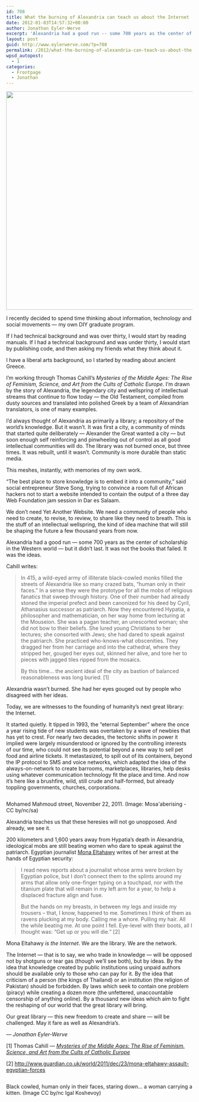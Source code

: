```yaml
---
id: 708
title: What the burning of Alexandria can teach us about the Internet
date: 2012-01-03T14:57:32+00:00
author: Jonathan Eyler-Werve
excerpt: 'Alexandria had a good run -- some 700 years as the center of scholarship in the Western world -- but it didn’t last. It was not the books that failed. It was the ideas.'
layout: post
guid: http://www.eylerwerve.com/?p=708
permalink: /2012/what-the-burning-of-alexandria-can-teach-us-about-the-internet/
wpsd_autopost:
  - 1
categories:
  - Frontpage
  - Jonathan
---
```

<p class="aligncenter"><img class="aligncenter" title="Pharos of Alexandria" src="https://upload.wikimedia.org/wikipedia/commons/3/39/%D0%90%D0%BB%D0%B5%D0%BA%D1%81%D0%B0%D0%BD%D0%B4%D1%80%D0%B8%D0%B9%D1%81%D0%BA%D0%B8%D0%B9_%D0%BC%D0%B0%D1%8F%D0%BA.jpg" alt="" width="590" /></p>

I recently decided to spend time thinking about information, technology and social movements &#8212; my own DIY graduate program.

If I had technical background and was over thirty, I would start by reading manuals. If I had a technical background and was under thirty, I would start by publishing code, and then asking my friends what they think about it.

I have a liberal arts background, so I started by reading about ancient Greece.

I&#8217;m working through Thomas Cahill&#8217;s _Mysteries of the Middle Ages: The Rise of Feminism, Science, and Art from the Cults of Catholic Europe_. I’m drawn by the story of Alexandria, the legendary city and wellspring of intellectual streams that continue to flow today &#8212; the Old Testament, compiled from dusty sources and translated into polished Greek by a team of Alexandrian translators, is one of many examples.

I’d always thought of Alexandria as primarily a library; a repository of the world’s knowledge. But it wasn’t. It was first a city, a community of minds that started quite deliberately &#8212; Alexander the Great wanted a city &#8212; but soon enough self reinforcing and pinwheeling out of control as all good intellectual communities will do. The library was not burned once, but three times. It was rebuilt, until it wasn&#8217;t. Community is more durable than static media.

This meshes, instantly, with memories of my own work.

“The best place to store knowledge is to embed it into a community,” said social entrepreneur Steve Song, trying to convince a room full of African hackers not to start a website intended to contain the output of a three day Web Foundation jam session in Dar es Salaam.

We don’t need Yet Another Website. We need a community of people who need to create, to revise, to review, to share like they need to breath. This is the stuff of an intellectual wellspring, the kind of idea machine that will still be shaping the future a few thousand years from now.

Alexandria had a good run &#8212; some 700 years as the center of scholarship in the Western world &#8212; but it didn’t last. It was not the books that failed. It was the ideas.

Cahill writes:

> In 415, a wild-eyed army of illiterate black-cowled monks filled the streets of Alexandria like so many crazed bats, “human only in their faces.” In a sense they were the prototype for all the mobs of religious fanatics that sweep through history. One of their number had already stoned the imperial prefect and been canonized for his deed by Cyril, Athanasius successor as patriarch. Now they encountered Hypatia, a philosopher and mathematician, on her way home from lecturing at the Mouseion. She was a pagan teacher, an unescorted woman; she did not bow to their beliefs. She lured young Christians to her lectures; she consorted with Jews; she had dared to speak against the patriarch. She practiced who-knows-what obscenities. They dragged her from her carriage and into the cathedral, where they stripped her, gouged her eyes out, skinned her alive, and tore her to pieces with jagged tiles ripped from the mosaics.
>
> By this time&#8230; the ancient ideal of the city as bastion of balanced reasonableness was long buried. [1]

Alexandria wasn’t burned. She had her eyes gouged out by people who disagreed with her ideas.

Today, we are witnesses to the founding of humanity’s next great library: the Internet.

It started quietly. It tipped in 1993, the “eternal September” where the once a year rising tide of new students was overtaken by a wave of newbies that has yet to crest. For nearly two decades, the tectonic shifts in power it implied were largely misunderstood or ignored by the controlling interests of our time, who could not see its potential beyond a new way to sell pet food and airline tickets. It metastasized, to spill out of its containers, beyond the IP protocol to SMS and voice networks, which adapted the idea of the always-on-network to create barrooms, marketplaces, libraries, help desks using whatever communication technology fit the place and time. And now it’s here like a brushfire, wild, still crude and half-formed, but already toppling governments, churches, corporations.

<div id="attachment_711" class="wp-caption aligncenter">
  <a href="http://www.eylerwerve.com/wp-content/uploads/2012/01/tahrir-e1325623769701.jpg"><img class="size-full wp-image-711" title="Mohamed Mahmoud street" src="http://www.eylerwerve.com/wp-content/uploads/2012/01/tahrir-e1325623769701.jpg" alt="" /></a>

  <p class="wp-caption-text">
    Mohamed Mahmoud street, November 22, 2011. (Image: Mosa'aberising - CC by/nc/sa)
  </p>
</div>

Alexandria teaches us that these heresies will not go unopposed. And already, we see it.

200 kilometers and 1,600 years away from Hypatia’s death in Alexandria, ideological mobs are still beating women who dare to speak against the patriarch. Egyptian journalist [Mona Eltahawy](http://www.monaeltahawy.com/) writes of her arrest at the hands of Egyptian security:

> I read news reports about a journalist whose arms were broken by Egyptian police, but I don&#8217;t connect them to the splints around my arms that allow only one-finger typing on a touchpad, nor with the titanium plate that will remain in my left arm for a year, to help a displaced fracture align and fuse.
>
> <p dir="ltr">
>   But the hands on my breasts, in between my legs and inside my trousers – that, I know, happened to me. Sometimes I think of them as ravens plucking at my body. Calling me a whore. Pulling my hair. All the while beating me. At one point I fell. Eye-level with their boots, all I thought was: &#8220;Get up or you will die.&#8221; [2]
> </p>

Mona Eltahawy _is the Internet_. We are the library. We are the network.

The Internet &#8212; that is to say, we who trade in knowledge &#8212; will be opposed not by shotguns or tear gas (though we’ll see both), but by ideas. By the idea that knowledge created by public institutions using unpaid authors should be available only to those who can pay for it. By the idea that criticism of a person (the kings of Thailand) or an institution (the religion of Pakistan) should be forbidden. By laws which seek to contain one problem (piracy) while creating a dozen more (the unfettered, unaccountable censorship of anything online). By a thousand new ideas which aim to fight the reshaping of our world that the great library will bring.

Our great library &#8212; this new freedom to create and share &#8212; will be challenged. May it fare as well as Alexandria’s.

_&#8212; Jonathan Eyler-Werve_

<p dir="ltr">
  [1] Thomas Cahill &#8212; <em><a href="http://www.betterworldbooks.com/mysteries-of-the-middle-ages-the-rise-of-feminism-science-and-art-from-the-cults-of-catholic-europe-id-9780385495554.aspx">Mysteries of the Middle Ages: The Rise of Feminism, Science, and Art from the Cults of Catholic Europe</a></em>
</p>

<p dir="ltr">
  [2] <a href="http://www.guardian.co.uk/world/2011/dec/23/mona-eltahawy-assault-egyptian-forces">http://www.guardian.co.uk/world/2011/dec/23/mona-eltahawy-assault-egyptian-forces</a>
</p>

<div id="attachment_729" class="wp-caption aligncenter">
  <a href="http://www.eylerwerve.com/wp-content/uploads/2012/01/portland-e1325628251509.jpg"><img class="size-full wp-image-729" title="Portland police" src="http://www.eylerwerve.com/wp-content/uploads/2012/01/portland-e1325628251509.jpg" alt="" /></a>

  <p class="wp-caption-text">
    Black cowled, human only in their faces, staring down... a woman carrying a kitten. (Image CC by/nc Igal Koshevoy)
  </p>
</div>

<p dir="ltr">